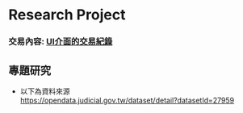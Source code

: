 # Research Project
### 交易內容: [UI介面的交易紀錄](https://mumbai.polygonscan.com/address/0xcc4769A4F0367d884177b041A7cd4E3bEF5Afa21)
## 專題研究

* 以下為資料來源<br>
https://opendata.judicial.gov.tw/dataset/detail?datasetId=27959
